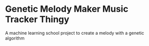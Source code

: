 # Genetic Melody Maker Music Tracker Thingy
A machine learning school project to create a melody with a genetic algorithm
